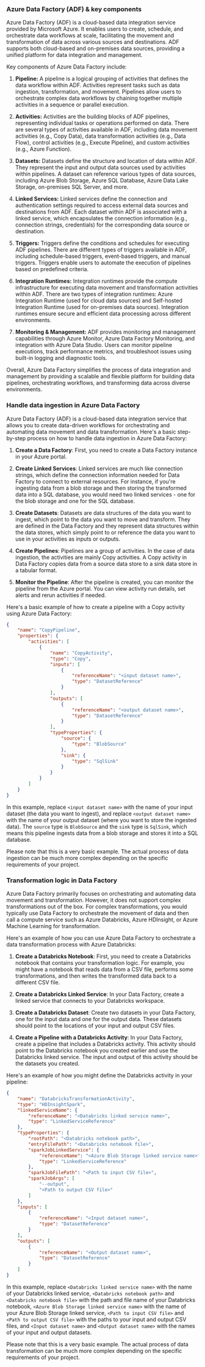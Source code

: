 ### Azure Data Factory (ADF) & key components

Azure Data Factory (ADF) is a cloud-based data integration service provided by Microsoft Azure. It enables users to create, schedule, and orchestrate data workflows at scale, facilitating the movement and transformation of data across various sources and destinations. ADF supports both cloud-based and on-premises data sources, providing a unified platform for data integration and management.

Key components of Azure Data Factory include:

1. **Pipeline:** A pipeline is a logical grouping of activities that defines the data workflow within ADF. Activities represent tasks such as data ingestion, transformation, and movement. Pipelines allow users to orchestrate complex data workflows by chaining together multiple activities in a sequence or parallel execution.

2. **Activities:** Activities are the building blocks of ADF pipelines, representing individual tasks or operations performed on data. There are several types of activities available in ADF, including data movement activities (e.g., Copy Data), data transformation activities (e.g., Data Flow), control activities (e.g., Execute Pipeline), and custom activities (e.g., Azure Function).

3. **Datasets:** Datasets define the structure and location of data within ADF. They represent the input and output data sources used by activities within pipelines. A dataset can reference various types of data sources, including Azure Blob Storage, Azure SQL Database, Azure Data Lake Storage, on-premises SQL Server, and more.

4. **Linked Services:** Linked services define the connection and authentication settings required to access external data sources and destinations from ADF. Each dataset within ADF is associated with a linked service, which encapsulates the connection information (e.g., connection strings, credentials) for the corresponding data source or destination.

5. **Triggers:** Triggers define the conditions and schedules for executing ADF pipelines. There are different types of triggers available in ADF, including schedule-based triggers, event-based triggers, and manual triggers. Triggers enable users to automate the execution of pipelines based on predefined criteria.

6. **Integration Runtimes:** Integration runtimes provide the compute infrastructure for executing data movement and transformation activities within ADF. There are two types of integration runtimes: Azure Integration Runtime (used for cloud data sources) and Self-hosted Integration Runtime (used for on-premises data sources). Integration runtimes ensure secure and efficient data processing across different environments.

7. **Monitoring & Management:** ADF provides monitoring and management capabilities through Azure Monitor, Azure Data Factory Monitoring, and integration with Azure Data Studio. Users can monitor pipeline executions, track performance metrics, and troubleshoot issues using built-in logging and diagnostic tools.

Overall, Azure Data Factory simplifies the process of data integration and management by providing a scalable and flexible platform for building data pipelines, orchestrating workflows, and transforming data across diverse environments.

### Handle data ingestion in Azure Data Factory

Azure Data Factory (ADF) is a cloud-based data integration service that allows you to create data-driven workflows for orchestrating and automating data movement and data transformation. Here's a basic step-by-step process on how to handle data ingestion in Azure Data Factory:

1. **Create a Data Factory**: First, you need to create a Data Factory instance in your Azure portal.

2. **Create Linked Services**: Linked services are much like connection strings, which define the connection information needed for Data Factory to connect to external resources. For instance, if you're ingesting data from a blob storage and then storing the transformed data into a SQL database, you would need two linked services - one for the blob storage and one for the SQL database.

3. **Create Datasets**: Datasets are data structures of the data you want to ingest, which point to the data you want to move and transform. They are defined in the Data Factory and they represent data structures within the data stores, which simply point to or reference the data you want to use in your activities as inputs or outputs.

4. **Create Pipelines**: Pipelines are a group of activities. In the case of data ingestion, the activities are mainly Copy activities. A Copy activity in Data Factory copies data from a source data store to a sink data store in a tabular format.

5. **Monitor the Pipeline**: After the pipeline is created, you can monitor the pipeline from the Azure portal. You can view activity run details, set alerts and rerun activities if needed.

Here's a basic example of how to create a pipeline with a Copy activity using Azure Data Factory:

```json
{
    "name": "CopyPipeline",
    "properties": {
        "activities": [
            {
                "name": "CopyActivity",
                "type": "Copy",
                "inputs": [
                    {
                        "referenceName": "<input dataset name>",
                        "type": "DatasetReference"
                    }
                ],
                "outputs": [
                    {
                        "referenceName": "<output dataset name>",
                        "type": "DatasetReference"
                    }
                ],
                "typeProperties": {
                    "source": {
                        "type": "BlobSource"
                    },
                    "sink": {
                        "type": "SqlSink"
                    }
                }
            }
        ]
    }
}
```

In this example, replace `<input dataset name>` with the name of your input dataset (the data you want to ingest), and replace `<output dataset name>` with the name of your output dataset (where you want to store the ingested data). The `source` type is `BlobSource` and the `sink` type is `SqlSink`, which means this pipeline ingests data from a blob storage and stores it into a SQL database.

Please note that this is a very basic example. The actual process of data ingestion can be much more complex depending on the specific requirements of your project.

### Transformation logic in Data Factory

Azure Data Factory primarily focuses on orchestrating and automating data movement and transformation. However, it does not support complex transformations out of the box. For complex transformations, you would typically use Data Factory to orchestrate the movement of data and then call a compute service such as Azure Databricks, Azure HDInsight, or Azure Machine Learning for transformation.

Here's an example of how you can use Azure Data Factory to orchestrate a data transformation process with Azure Databricks:

1. **Create a Databricks Notebook**: First, you need to create a Databricks notebook that contains your transformation logic. For example, you might have a notebook that reads data from a CSV file, performs some transformations, and then writes the transformed data back to a different CSV file.

2. **Create a Databricks Linked Service**: In your Data Factory, create a linked service that connects to your Databricks workspace.

3. **Create a Databricks Dataset**: Create two datasets in your Data Factory, one for the input data and one for the output data. These datasets should point to the locations of your input and output CSV files.

4. **Create a Pipeline with a Databricks Activity**: In your Data Factory, create a pipeline that includes a Databricks activity. This activity should point to the Databricks notebook you created earlier and use the Databricks linked service. The input and output of this activity should be the datasets you created.

Here's an example of how you might define the Databricks activity in your pipeline:

```json
{
    "name": "DatabricksTransformationActivity",
    "type": "HDInsightSpark",
    "linkedServiceName": {
        "referenceName": "<Databricks linked service name>",
        "type": "LinkedServiceReference"
    },
    "typeProperties": {
        "rootPath": "<Databricks notebook path>",
        "entryFilePath": "<Databricks notebook file>",
        "sparkJobLinkedService": {
            "referenceName": "<Azure Blob Storage linked service name>",
            "type": "LinkedServiceReference"
        },
        "sparkJobFilePath": "<Path to input CSV file>",
        "sparkJobArgs": [
            "--output",
            "<Path to output CSV file>"
        ]
    },
    "inputs": [
        {
            "referenceName": "<Input dataset name>",
            "type": "DatasetReference"
        }
    ],
    "outputs": [
        {
            "referenceName": "<Output dataset name>",
            "type": "DatasetReference"
        }
    ]
}
```

In this example, replace `<Databricks linked service name>` with the name of your Databricks linked service, `<Databricks notebook path>` and `<Databricks notebook file>` with the path and file name of your Databricks notebook, `<Azure Blob Storage linked service name>` with the name of your Azure Blob Storage linked service, `<Path to input CSV file>` and `<Path to output CSV file>` with the paths to your input and output CSV files, and `<Input dataset name>` and `<Output dataset name>` with the names of your input and output datasets.

Please note that this is a very basic example. The actual process of data transformation can be much more complex depending on the specific requirements of your project.

